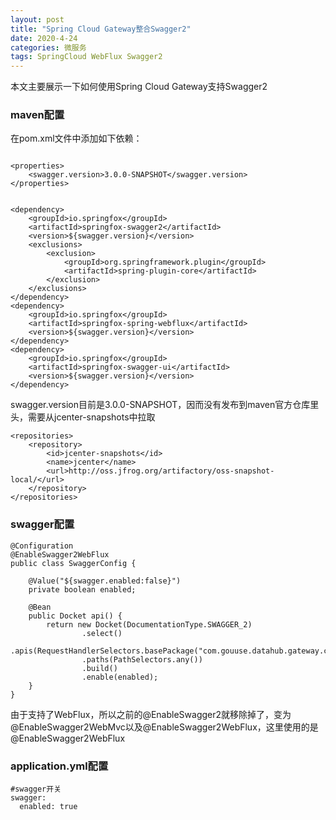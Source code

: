 ```yaml
---
layout: post
title: "Spring Cloud Gateway整合Swagger2"
date: 2020-4-24 
categories: 微服务
tags: SpringCloud WebFlux Swagger2 
--- 
```


本文主要展示一下如何使用Spring Cloud Gateway支持Swagger2

### maven配置

 
在pom.xml文件中添加如下依赖：


```

<properties>
    <swagger.version>3.0.0-SNAPSHOT</swagger.version>
</properties>


<dependency>
    <groupId>io.springfox</groupId>
    <artifactId>springfox-swagger2</artifactId>
    <version>${swagger.version}</version>
    <exclusions>
        <exclusion>
            <groupId>org.springframework.plugin</groupId>
            <artifactId>spring-plugin-core</artifactId>
        </exclusion>
    </exclusions>
</dependency>
<dependency>
    <groupId>io.springfox</groupId>
    <artifactId>springfox-spring-webflux</artifactId>
    <version>${swagger.version}</version>
</dependency>
<dependency>
    <groupId>io.springfox</groupId>
    <artifactId>springfox-swagger-ui</artifactId>
    <version>${swagger.version}</version>
</dependency>

```


swagger.version目前是3.0.0-SNAPSHOT，因而没有发布到maven官方仓库里头，需要从jcenter-snapshots中拉取


```
<repositories>
    <repository>
        <id>jcenter-snapshots</id>
        <name>jcenter</name>
        <url>http://oss.jfrog.org/artifactory/oss-snapshot-local/</url>
    </repository>
</repositories>
```

### swagger配置



```
@Configuration
@EnableSwagger2WebFlux
public class SwaggerConfig {

    @Value("${swagger.enabled:false}")
    private boolean enabled;

    @Bean
    public Docket api() {
        return new Docket(DocumentationType.SWAGGER_2)
                .select()
                .apis(RequestHandlerSelectors.basePackage("com.gouuse.datahub.gateway.controller"))
                .paths(PathSelectors.any())
                .build()
                .enable(enabled);
    }
}
```


由于支持了WebFlux，所以之前的@EnableSwagger2就移除掉了，变为@EnableSwagger2WebMvc以及@EnableSwagger2WebFlux，这里使用的是@EnableSwagger2WebFlux


### application.yml配置



```
#swagger开关
swagger:
  enabled: true
```
